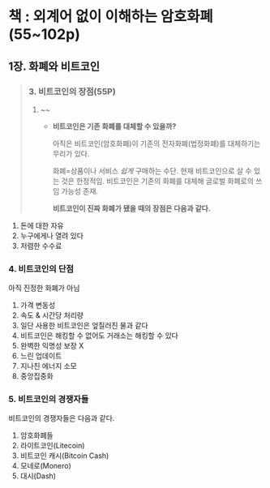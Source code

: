 # 책 : 외계어 없이 이해하는 암호화폐(55~102p)
## 1장. 화폐와 비트코인
> ### 3. 비트코인의 장점(55P)
> 1. ~~
>    * **비트코인은 기존 화폐를 대체할 수 있을까?**
>     
>      아직은 비트코인(암호화폐)이 기존의 전자화폐(법정화폐)를 대체하기는 무리가 있다.
>      
>      화폐=상품이나 서비스 _쉽게_ 구매하는 수단. 현재 비트코인으로 살 수 있는 것은 한정적임.
>      비트코인은 기존의 화폐를 대체해 글로벌 화폐로의 쓰임 가능성 존재.
>
>      **비트코인이 진짜 화폐가 됐을 때의 장점은 다음과 같다.**

1. 돈에 대한 자유
2. 누구에게나 열려 있다
3. 저렴한 수수료

### 4. 비트코인의 단점
아직 진정한 화폐가 아님
1. 가격 변동성
2. 속도 & 시간당 처리량
3. 일단 사용한 비트코인은 엎질러진 물과 같다
4. 비트코인은 해킹할 수 없어도 거래소는 해킹할 수 있다
5. 완벽한 익명성 보장 X
6. 느린 업데이트
7. 지나친 에너지 소모
8. 중앙집중화

### 5. 비트코인의 경쟁자들
비트코인의 경쟁자들은 다음과 같다.
1. 암호화폐들
2. 라이트코인(Litecoin)
3. 비트코인 캐시(Bitcoin Cash)
4. 모네로(Monero)
5. 대시(Dash)
